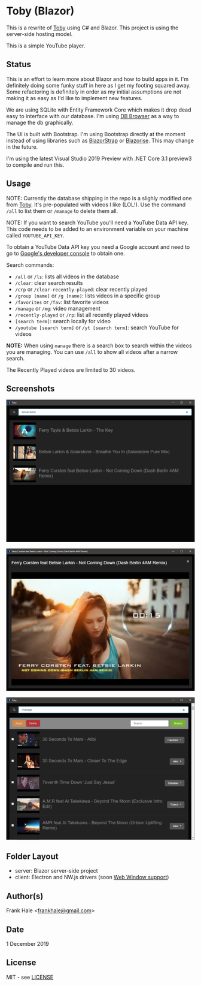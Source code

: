 # Toby (Blazor)

This is a rewrite of [Toby](https://github.com/frankhale/toby) using C# and
Blazor. This project is using the server-side hosting model.

This is a simple YouTube player.

## Status

This is an effort to learn more about Blazor and how to build apps in it. I'm
definitely doing some funky stuff in here as I get my footing squared away. Some
refactoring is definitely in order as my initial assumptions are not making it
as easy as I'd like to implement new features.

We are using SQLite with Entity Framework Core which makes it drop dead easy to
interface with our database. I'm using [DB Browser](https://sqlitebrowser.org/)
as a way to manage the db graphically.

The UI is built with Bootstrap. I'm using Bootstrap directly at the moment
instead of using libraries such as [BlazorStrap](https://github.com/chanan/BlazorStrap)
or [Blazorise](https://github.com/stsrki/Blazorise). This may change in the
future.

I'm using the latest Visual Studio 2019 Preview with .NET Core 3.1 preview3 to
compile and run this.

## Usage

NOTE: Currently the database shipping in the repo is a slighly modified one from
[Toby](https://github.com/frankhale/toby). It's pre-populated with videos I like
(LOL!). Use the command `/all` to list them or `/manage` to delete them all.

NOTE: If you want to search YouTube you'll need a YouTube Data API key. This
code needs to be added to an environment variable on your machine called
`YOUTUBE_API_KEY`.

To obtain a YouTube Data API key you need a Google account and need to go to
[Google's developer console](https://console.developers.google.com/) to obtain
one.

Search commands:

- `/all` or `/ls`: lists all videos in the database
- `/clear`: clear search results
- `/crp` or `/clear-recently-played`: clear recently played
- `/group [name]` or `/g [name]`: lists videos in a specific group
- `/favorites` or `/fav`: list favorite videos
- `/manage` or `/mg`: video management
- `/recently-played` or `/rp`: list all recently played videos
- `[search term]`: search locally for video
- `/youtube [search term]` or `/yt [search term]`: search YouTube for videos

**NOTE:** When using `manage` there is a search box to search within the videos
you are managing. You can use `/all` to show all videos after a narrow search.

The Recently Played videos are limited to 30 videos.

## Screenshots

![Basic UI](screenshots/one.PNG)

![Video Playback](screenshots/two.PNG)

![Video Management](screenshots/three.PNG)

## Folder Layout

- server: Blazor server-side project
- client: Electron and NW.js drivers (soon [Web Window support](https://blog.stevensanderson.com/2019/11/18/2019-11-18-webwindow-a-cross-platform-webview-for-dotnet-core/))

## Author(s)

Frank Hale &lt;frankhale@gmail.com&gt;

## Date

1 December 2019

## License

MIT - see [LICENSE](LICENSE.txt)
